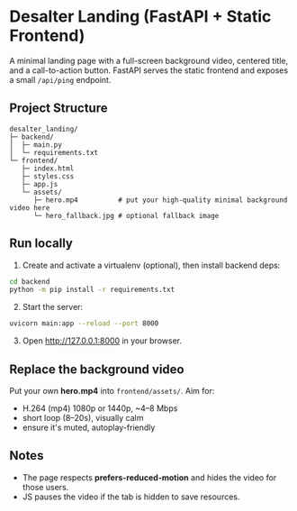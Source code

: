 # Desalter Landing (FastAPI + Static Frontend)

A minimal landing page with a full-screen background video, centered title, and a call-to-action button. FastAPI serves the static frontend and exposes a small `/api/ping` endpoint.

## Project Structure
```
desalter_landing/
├─ backend/
│  ├─ main.py
│  └─ requirements.txt
└─ frontend/
   ├─ index.html
   ├─ styles.css
   ├─ app.js
   └─ assets/
      ├─ hero.mp4          # put your high-quality minimal background video here
      └─ hero_fallback.jpg # optional fallback image
```

## Run locally

1) Create and activate a virtualenv (optional), then install backend deps:

```bash
cd backend
python -m pip install -r requirements.txt
```

2) Start the server:

```bash
uvicorn main:app --reload --port 8000
```

3) Open http://127.0.0.1:8000 in your browser.

## Replace the background video
Put your own **hero.mp4** into `frontend/assets/`. Aim for:
- H.264 (mp4) 1080p or 1440p, ~4–8 Mbps
- short loop (8–20s), visually calm
- ensure it's muted, autoplay-friendly

## Notes
- The page respects **prefers-reduced-motion** and hides the video for those users.
- JS pauses the video if the tab is hidden to save resources.
